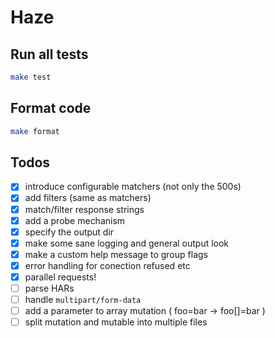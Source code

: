 # Haze

## Run all tests

```bash
make test
```

## Format code

```bash
make format
```

## Todos
- [x] introduce configurable matchers (not only the 500s)
- [x] add filters (same as matchers)
- [x] match/filter response strings
- [x] add a probe mechanism
- [x] specify the output dir
- [x] make some sane logging and general output look
- [x] make a custom help message to group flags 
- [x] error handling for conection refused etc
- [x] parallel requests!
- [ ] parse HARs
- [ ] handle `multipart/form-data`
- [ ] add a parameter to array mutation ( foo=bar -> foo[]=bar )
- [ ] split mutation and mutable into multiple files
